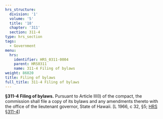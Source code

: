 ```yaml
---
hrs_structure:
  division: '1'
  volume: '5'
  title: '18'
  chapter: '311'
  section: 311-4
type: hrs_section
tags:
  - Government
menu:
  hrs:
    identifier: HRS_0311-0004
    parent: HRS0311
    name: 311-4 Filing of bylaws
weight: 86020
title: Filing of bylaws
full_title: 311-4 Filing of bylaws
---
```

**§311-4 Filing of bylaws.** Pursuant to Article III(I) of the compact, the commission shall file a copy of its bylaws and any amendments thereto with the office of the lieutenant governor, State of Hawaii. [L 1966, c 32, §5; [HRS §311-4](/title-18/chapter-311/section-311-4/)]